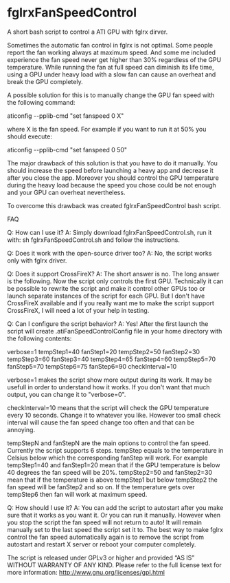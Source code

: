 fglrxFanSpeedControl
====================

A short bash script to control a ATI GPU with fglrx dirver.

Sometimes the automatic fan control in fglrx is not optimal. Some people report the fan working always at maximum speed. And some me included experience the fan speed never get higher than 30% regardless of the GPU temperature. While running the fan at full speed can diminish its life time, using a GPU under heavy load with a slow fan can cause an overheat and break the GPU completely.

A possible solution for this is to manually change the GPU fan speed with the following command:

aticonfig --pplib-cmd "set fanspeed 0 X"

where X is the fan speed. For example if you want to run it at 50% you should execute:

aticonfig --pplib-cmd "set fanspeed 0 50"

The major drawback of this solution is that you have to do it manually. You should increase the speed before launching a heavy app and decrease it after you close the app. Moreover you should control the GPU temperature during the heavy load because the speed you chose could be not enough and your GPU can overheat nevertheless.

To overcome this drawback was created fglrxFanSpeedControl bash script.

FAQ

Q: How can I use it?
A: Simply download fglrxFanSpeedControl.sh, run it with:
sh fglrxFanSpeedControl.sh
and follow the instructions.

Q: Does it work with the open-source driver too?
A: No, the script works only with fglrx driver.

Q: Does it support CrossFireX?
A: The short answer is no. The long answer is the following. Now the script only controls the first GPU. Technically it can be possible to rewrite the script and make it control other GPUs too or launch separate instances of the script for each GPU. But I don't have CrossFireX available and if you really want me to make the script support CrossFireX, I will need a lot of your help in testing.

Q: Can I configure the script behavior?
A: Yes! After the first launch the script will create .atiFanSpeedControlConfig file in your home directory with the following contents:

verbose=1
tempStep1=40
fanStep1=20
tempStep2=50
fanStep2=30
tempStep3=60
fanStep3=40
tempStep4=65
fanStep4=60
tempStep5=70
fanStep5=70
tempStep6=75
fanStep6=90
checkInterval=10

verbose=1 makes the script show more output during its work. It may be usefull in order to understand how it works. If you don't want that much output, you can change it to "verbose=0".

checkInterval=10 means that the script will check the GPU temperature every 10 seconds. Change it to whatever you like. However too small check interval will cause the fan speed change too often and that can be annoying.

tempStepN and fanStepN are the main options to control the fan speed. Currently the script supports 6 steps. tempStep equals to the temperature in Celsius below which the corresponding fanStep will work. For example tempStep1=40 and fanStep1=20 mean that if the GPU temperature is below 40 degrees the fan speed will be 20%. tempStep2=50 and fanStep2=30 mean that if the temperature is above tempStep1 but below tempStep2 the fan speed will be fanStep2 and so on. If the temperature gets over tempStep6 then fan will work at maximum speed.

Q: How should I use it?
A: You can add the script to autostart after you make sure that it works as you want it. Or you can run it manually. However when you stop the script the fan speed will not return to auto! It will remain manually set to the last speed the script set it to. The best way to make fglrx control the fan speed automatically again is to remove the script from autostart and restart X server or reboot your computer completely.

The script is released under GPLv3 or higher and provided “AS IS” WITHOUT WARRANTY OF ANY KIND. Please refer to the full license text for more information:
http://www.gnu.org/licenses/gpl.html
